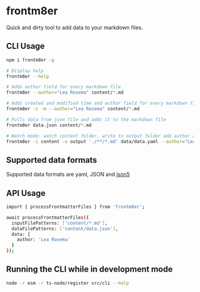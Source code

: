 # frontm8er

Quick and dirty tool to add data to your markdown files.

## CLI Usage

```sh
npm i frontm8er -g

# Display help
frontm8er --help

# Adds author field for every markdown file
frontm8er --author="Lea Rosema" content/*.md

# Adds created and modified time and author field for every markdown file
frontm8er -c -m --author="Lea Rosema" content/*.md

# Pulls data from json file and adds it to the markdown file
frontm8er data.json content/*.md

# Watch mode: watch content folder, write to output folder add author and additional data.yaml to files
frontm8er -i content -o output './**/*.md' data/data.yaml --author="Lea Rosema" --watch
```

## Supported data formats

Supported data formats are yaml, JSON and [json5](https://json5.org/)

## API Usage

```sh
import { processFrontmatterFiles } from 'frontm8er';

await processFrontmatterFiles({
  inputFilePatterns: ['content/*.md'],
  dataFilePatterns: ['content/data.json'],
  data: {
    author: 'Lea Rosema'
  }
});
```

## Running the CLI while in development mode

```sh
node -r esm -r ts-node/register src/cli --help
```
